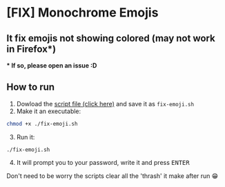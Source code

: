 # [FIX] Monochrome Emojis
## It fix emojis not showing colored (may not work in Firefox*)
**\* If so, please open an issue :D**

## How to run
  1. Dowload the [script file (click here)][shfile] and save it as `fix-emoji.sh`
  2. Make it an executable:
  ```sh
  chmod +x ./fix-emoji.sh
  ```
  3. Run it:
  ```
  ./fix-emoji.sh
  ```
  4. It will prompt you to your password, write it and press <kbd>ENTER</kbd>

Don't need to be worry the scripts clear all the 'thrash' it make after run :grin:

[shfile]: https://raw.githubusercontent.com/Pliavi/distros-tweaks-and-fixes/master/tweaks/general/fix-emojis.sh